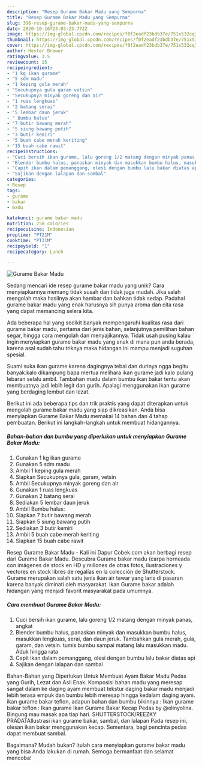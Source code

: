 ```yaml
---
description: "Resep Gurame Bakar Madu yang Sempurna"
title: "Resep Gurame Bakar Madu yang Sempurna"
slug: 396-resep-gurame-bakar-madu-yang-sempurna
date: 2020-10-16T23:03:23.772Z
image: https://img-global.cpcdn.com/recipes/f0f2eadf23bdb37e/751x532cq70/gurame-bakar-madu-foto-resep-utama.jpg
thumbnail: https://img-global.cpcdn.com/recipes/f0f2eadf23bdb37e/751x532cq70/gurame-bakar-madu-foto-resep-utama.jpg
cover: https://img-global.cpcdn.com/recipes/f0f2eadf23bdb37e/751x532cq70/gurame-bakar-madu-foto-resep-utama.jpg
author: Hester Brewer
ratingvalue: 3.5
reviewcount: 15
recipeingredient:
- "1 kg ikan gurame"
- "5 sdm madu"
- "1 keping gula merah"
- "Secukupnya gula garam vetsin"
- "Secukupnya minyak goreng dan air"
- "1 ruas lengkuas"
- "2 batang serai"
- "5 lembar daun jeruk"
- " Bumbu halus"
- "7 butir bawang merah"
- "5 siung bawang putih"
- "3 butir kemiri"
- "5 buah cabe merah keriting"
- "15 buah cabe rawit"
recipeinstructions:
- "Cuci bersih ikan gurame, lalu goreng 1/2 matang dengan minyak panas, angkat"
- "Blender bumbu halus, panaskan minyak dan masukkan bumbu halus, masukkan lengkuas, serai, dan daun jeruk. Tambahkan gula merah, gula, garam, dan vetsin. tumis bumbu sampai matang lalu masukkan madu. Aduk hingga rata"
- "Capit ikan dalam pemanggang, olesi dengan bumbu lalu bakar diatas api"
- "Sajikan dengan lalapan dan sambal"
categories:
- Resep
tags:
- gurame
- bakar
- madu

katakunci: gurame bakar madu 
nutrition: 258 calories
recipecuisine: Indonesian
preptime: "PT21M"
cooktime: "PT31M"
recipeyield: "1"
recipecategory: Lunch

---
```



![Gurame Bakar Madu](https://img-global.cpcdn.com/recipes/f0f2eadf23bdb37e/751x532cq70/gurame-bakar-madu-foto-resep-utama.jpg)

Sedang mencari ide resep gurame bakar madu yang unik? Cara menyiapkannya memang tidak susah dan tidak juga mudah. Jika salah mengolah maka hasilnya akan hambar dan bahkan tidak sedap. Padahal gurame bakar madu yang enak harusnya sih punya aroma dan cita rasa yang dapat memancing selera kita.

Ada beberapa hal yang sedikit banyak mempengaruhi kualitas rasa dari gurame bakar madu, pertama dari jenis bahan, selanjutnya pemilihan bahan segar, hingga cara mengolah dan menyajikannya. Tidak usah pusing kalau ingin menyiapkan gurame bakar madu yang enak di mana pun anda berada, karena asal sudah tahu triknya maka hidangan ini mampu menjadi suguhan spesial.

Suami suka ikan gurame karena dagingnya tebal dan durinya ngga begitu banyak.kalo dikampung bapa mertua melihara ikan gurame jadi kalo pulang lebaran selalu ambil. Tambahan madu dalam bumbu ikan bakar tentu akan membuatnya jadi lebih legit dan gurih. Apalagi menggunakan ikan gurame yang berdaging lembut dan lezat.


Berikut ini ada beberapa tips dan trik praktis yang dapat diterapkan untuk mengolah gurame bakar madu yang siap dikreasikan. Anda bisa menyiapkan Gurame Bakar Madu memakai 14 bahan dan 4 tahap pembuatan. Berikut ini langkah-langkah untuk membuat hidangannya.

<!--inarticleads1-->

##### Bahan-bahan dan bumbu yang diperlukan untuk menyiapkan Gurame Bakar Madu:

1. Gunakan 1 kg ikan gurame
1. Gunakan 5 sdm madu
1. Ambil 1 keping gula merah
1. Siapkan Secukupnya gula, garam, vetsin
1. Ambil Secukupnya minyak goreng dan air
1. Gunakan 1 ruas lengkuas
1. Gunakan 2 batang serai
1. Sediakan 5 lembar daun jeruk
1. Ambil  Bumbu halus:
1. Siapkan 7 butir bawang merah
1. Siapkan 5 siung bawang putih
1. Sediakan 3 butir kemiri
1. Ambil 5 buah cabe merah keriting
1. Siapkan 15 buah cabe rawit


Resep Gurame Bakar Madu - Kali ini Dapur Cobek.com akan berbagi resep dari Gurame Bakar Madu. Descubra Gurame bakar madu (carpa horneada con imágenes de stock en HD y millones de otras fotos, ilustraciones y vectores en stock libres de regalías en la colección de Shutterstock. Gurame merupakan salah satu jenis ikan air tawar yang laris di pasaran karena banyak diminati oleh masyarakat. Ikan Gurame bakar adalah hidangan yang menjadi favorit masyarakat pada umumnya. 

<!--inarticleads2-->

##### Cara membuat Gurame Bakar Madu:

1. Cuci bersih ikan gurame, lalu goreng 1/2 matang dengan minyak panas, angkat
1. Blender bumbu halus, panaskan minyak dan masukkan bumbu halus, masukkan lengkuas, serai, dan daun jeruk. Tambahkan gula merah, gula, garam, dan vetsin. tumis bumbu sampai matang lalu masukkan madu. Aduk hingga rata
1. Capit ikan dalam pemanggang, olesi dengan bumbu lalu bakar diatas api
1. Sajikan dengan lalapan dan sambal


Bahan-Bahan yang Diperlukan Untuk Membuat Ayam Bakar Madu Pedas yang Gurih, Lezat dan Asli Enak. Komposisi bahan madu yang meresap sangat dalam ke daging ayam membuat tekstur daging bakar madu menjadi lebih terasa empuk dan bumbu lebih meresap hingga kedalam daging ayam. ikan gurame bakar teflon, adapun bahan dan bumbu bikinnya : Ikan gurame bakar teflon : Ikan gurame Ikan Gurame Bakar Kecap Pedas by @olinyolina. Bingung mau masak apa tiap hari. SHUTTERSTOCK/REEZKY PRADATAIlustrasi ikan gurame bakar, sambal, dan lalapan Pada resep ini, olesan ikan bakar menggunakan kecap. Sementara, bagi pencinta pedas dapat membuat sambal. 

Bagaimana? Mudah bukan? Itulah cara menyiapkan gurame bakar madu yang bisa Anda lakukan di rumah. Semoga bermanfaat dan selamat mencoba!
